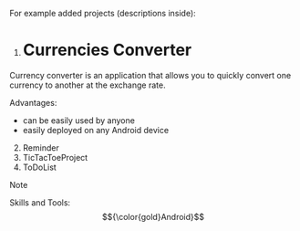 For example added projects  (descriptions inside):
1) # Currencies Converter
Currency converter is an application that allows you to quickly convert one currency to another at the exchange rate. 

Advantages:

- can be easily used by anyone
- easily deployed on any Android device

2) Reminder
3) TicTacToeProject
4) ToDoList

> [!NOTE]  
> Skills and Tools: $${\color{gold}Android}$$ 
